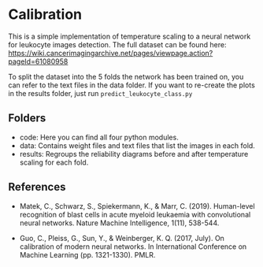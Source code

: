 # Calibration

This is a simple implementation of temperature scaling to a neural network for leukocyte images detection. The full dataset can be found here: https://wiki.cancerimagingarchive.net/pages/viewpage.action?pageId=61080958

To split the dataset into the 5 folds the network has been trained on, you can refer to the text files in the data folder.
If you want to re-create the plots in the results folder, just run `predict_leukocyte_class.py`

## Folders

* code: Here you can find all four python modules.
* data: Contains weight files and text files that list the images in each fold.
* results: Regroups the reliability diagrams before and after temperature scaling for each fold.

## References
* Matek, C., Schwarz, S., Spiekermann, K., & Marr, C. (2019). Human-level recognition of blast cells in acute myeloid leukaemia with convolutional neural networks. Nature Machine Intelligence, 1(11), 538-544.

* Guo, C., Pleiss, G., Sun, Y., & Weinberger, K. Q. (2017, July). On calibration of modern neural networks. In International Conference on Machine Learning (pp. 1321-1330). PMLR.